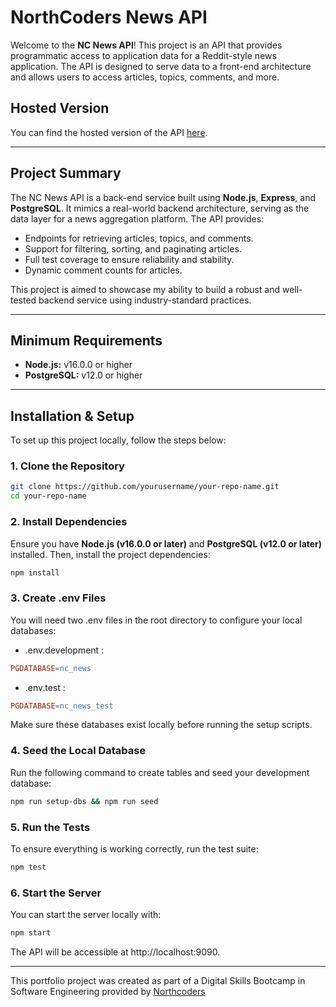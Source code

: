 # NorthCoders News API

Welcome to the **NC News API**! This project is an API that provides programmatic access to application data for a Reddit-style news application. The API is designed to serve data to a front-end architecture and allows users to access articles, topics, comments, and more.

## Hosted Version

You can find the hosted version of the API [here](https://my-nc-news-086w.onrender.com/).

---

## Project Summary

The NC News API is a back-end service built using **Node.js**, **Express**, and **PostgreSQL**. It mimics a real-world backend architecture, serving as the data layer for a news aggregation platform. The API provides:

- Endpoints for retrieving articles, topics, and comments.
- Support for filtering, sorting, and paginating articles.
- Full test coverage to ensure reliability and stability.
- Dynamic comment counts for articles.

This project is aimed to showcase my ability to build a robust and well-tested backend service using industry-standard practices.

---

## Minimum Requirements

- **Node.js:** v16.0.0 or higher
- **PostgreSQL:** v12.0 or higher

---

## Installation & Setup

To set up this project locally, follow the steps below:

### 1. Clone the Repository

```bash
git clone https://github.com/yourusername/your-repo-name.git
cd your-repo-name 
```

### 2. Install Dependencies

Ensure you have **Node.js (v16.0.0 or later)** and **PostgreSQL (v12.0 or later)** installed. Then, install the project dependencies:

```bash
npm install
```

### 3. Create .env Files

You will need two .env files in the root directory to configure your local databases:

- .env.development :
```makefile
PGDATABASE=nc_news
```
- .env.test :
```makefile
PGDATABASE=nc_news_test
```
Make sure these databases exist locally before running the setup scripts.


### 4. Seed the Local Database

Run the following command to create tables and seed your development database:

```bash
npm run setup-dbs && npm run seed
```


### 5. Run the Tests

To ensure everything is working correctly, run the test suite:

```bash
npm test
```

### 6. Start the Server

You can start the server locally with:

```bash
npm start
```

The API will be accessible at http://localhost:9090.

---

This portfolio project was created as part of a Digital Skills Bootcamp in Software Engineering provided by [Northcoders](https://northcoders.com/)
